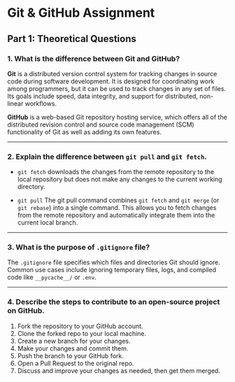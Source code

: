 # Git & GitHub Assignment

## Part 1: Theoretical Questions

### 1. What is the difference between Git and GitHub?

**Git** is a distributed version control system for tracking changes in source code during software development. It is designed for coordinating work among programmers, but it can be used to track changes in any set of files. Its goals include speed, data integrity, and support for distributed, non-linear workflows.

**GitHub** is a web-based Git repository hosting service, which offers all of the distributed revision control and source code management (SCM) functionality of Git as well as adding its own features. 

---

### 2. Explain the difference between `git pull` and `git fetch`.

- `git fetch` downloads the changes from the remote repository to the local repository but does not make any changes to the current working directory.

- `git pull` The git pull command combines `git fetch` and `git merge` (or `git rebase`) into a single command. This allows you to fetch changes from the remote repository and automatically integrate them into the current local branch.

---

### 3. What is the purpose of `.gitignore` file?

The `.gitignore` file specifies which files and directories Git should ignore. Common use cases include ignoring temporary files, logs, and compiled code like `__pycache__/` or `.env`.

---

### 4. Describe the steps to contribute to an open-source project on GitHub.

1. Fork the repository to your GitHub account.
2. Clone the forked repo to your local machine.
3. Create a new branch for your changes.
4. Make your changes and commit them.
5. Push the branch to your GitHub fork.
6. Open a Pull Request to the original repo.
7. Discuss and improve your changes as needed, then get them merged.
